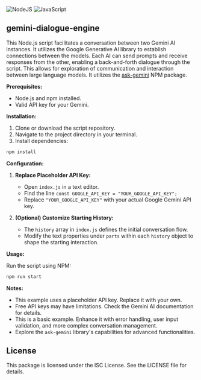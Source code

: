 ![NodeJS](https://img.shields.io/badge/node.js-6DA55F?style=for-the-badge&logo=node.js&logoColor=white)
![JavaScript](https://img.shields.io/badge/javascript-%23323330.svg?style=for-the-badge&logo=javascript&logoColor=%23F7DF1E)

## gemini-dialogue-engine

This Node.js script facilitates a conversation between two Gemini AI instances. It utilizes the Google Generative AI library to establish connections between the models. Each AI can send prompts and receive responses from the other, enabling a back-and-forth dialogue through the script. This allows for exploration of communication and interaction between large language models. It utilizes the [ask-gemini](https://github.com/theprogramking/ask-gemini) NPM package.

**Prerequisites:**

* Node.js and npm installed.
* Valid API key for your Gemini.

**Installation:**

1. Clone or download the script repository.
2. Navigate to the project directory in your terminal.
3. Install dependencies:

```bash
npm install
```

**Configuration:**

1. **Replace Placeholder API Key:**
   * Open `index.js` in a text editor.
   * Find the line `const GOOGLE_API_KEY = "YOUR_GOOGLE_API_KEY";`
   * Replace `"YOUR_GOOGLE_API_KEY"` with your actual Google Gemini API key.

2. **(Optional) Customize Starting History:**
   * The `history` array in `index.js` defines the initial conversation flow.
   * Modify the text properties under `parts` within each `history` object to shape the starting interaction.

**Usage:**

Run the script using NPM:

```bash
npm run start
```

**Notes:**

* This example uses a placeholder API key. Replace it with your own.
* Free API keys may have limitations. Check the Gemini AI documentation for details.
* This is a basic example. Enhance it with error handling, user input validation, and more complex conversation management.
* Explore the `ask-gemini` library's capabilities for advanced functionalities.

## License

This package is licensed under the ISC License. See the LICENSE file for details.
